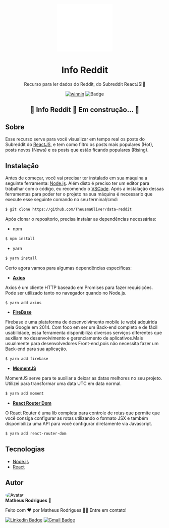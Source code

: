 <p align="center">
  <a href="https://www.winnin.com">
    <img src="src/assets/images/logo.svg" height="150" width="175" alt="logo winnin" />
  </a>
</p>

<h1 align="center">Info Reddit</h1>

<p align="center"> Recurso para ler dados do Reddit, do Subreddit ReactJS!🚀</p>

<div align="center">

[![winnin](https://img.shields.io/badge/Feature-Winnin-%237159c1?style=for-the-badge&logo=ghost)](https://www.winnin.com)<space><space>
![Badge](https://img.shields.io/badge/License-Mit-%237159c1?style=for-the-badge&logo=ghost)

</div>
  
<h2 align="center"> 
	🚧  Info Reddit 🚀 Em construção...  🚧
</h2>
  
## Sobre
  
Esse recurso serve para você visualizar em tempo real os posts do Subreddit do [ReactJS](https://www.reddit.com/r/reactjs/), e tem como filtro os posts mais populares (Hot), posts novos (News) e os posts que estão ficando populares (Rising). 
  
## Instalação

Antes de começar, você vai precisar ter instalado em sua máquina a seguinte ferramenta: [Node.js](https://nodejs.org/en/). 
Além disto é preciso ter um editor para trabalhar com o código, eu recomendo o [VSCode](https://code.visualstudio.com/).
Após a instalação dessas ferramentas para poder ter o projeto na sua máquina é necessario que execute esse seguinte comando no seu terminal/cmd:

```bash
$ git clone https://github.com/TheusmaOliver/data-reddit
```

Após clonar o repositorio, precisa instalar as dependências necessárias:
 - npm
```bash
$ npm install
```
   - yarn
```bash
$ yarn install
```

Certo agora vamos para algumas dependências específicas:
  
  - **[Axios](https://www.npmjs.com/package/axios)**
  
Axios é um cliente HTTP baseado em Promises para fazer requisições. Pode ser utilizado tanto no navegador quando no Node.js.
  
```bash
$ yarn add axios
```
	
  - **[FireBase](https://firebase.google.com/)**
  
Firebase é uma plataforma de desenvolvimento mobile (e web) adquirida pela Google em 2014. Com foco em ser um Back-end completo e de fácil usabilidade, essa ferramenta disponibiliza diversos serviços diferentes que auxiliam no desenvolvimento e gerenciamento de aplicativos.Mais usualmente para desenvolvedores Front-end,pois não necessita fazer um Back-end para sua aplicação.

```bash
$ yarn add firebase
```
	
 - **[MomentJS](https://momentjs.com/)**

MomentJS serve para te auxiliar a deixar as datas melhores no seu projeto. Utilizei para transformar uma data UTC em data normal.

```bash
$ yarn add moment
```
  - **[React Router Dom](https://reactrouter.com/web/guides/quick-start)**

O React Router é uma lib completa para controle de rotas que permite que você consiga configurar as rotas utilizando o formato JSX e também disponibiliza uma API para você configurar diretamente via Javascript.

```bash
$ yarn add react-router-dom
```

  
## Tecnologias
  
- [Node.js](https://nodejs.org/en/)
- [React](https://pt-br.reactjs.org/)
  
## Autor
  
 <img style="border-radius: 50%;" src="https://avatars3.githubusercontent.com/u/81190214?s=460&u=61b426b901b8fe02e12019b1fdb67bf0072d4f00&v=4" width="100px;" alt="Avatar"/>
 <br />
 <b width="36px">Matheus Rodrigues 🚀</b>


Feito com ❤️ por Matheus Rodrigues 👋🏽 Entre em contato!

[![Linkedin Badge](https://img.shields.io/badge/-Matheus-blue?style=flat-square&logo=Linkedin&logoColor=white&link=https://www.linkedin.com/in/theusmaoliver/)](https://www.linkedin.com/in/theusmaoliver/) 
[![Gmail Badge](https://img.shields.io/badge/-matheusrodriguesoliveira273@gmail.com-c14438?style=flat-square&logo=Gmail&logoColor=white&link=mailto:matheusrodriguesoliveira273@gmail.com)](mailto:matheusrodriguesoliveira273@gmail.com)
